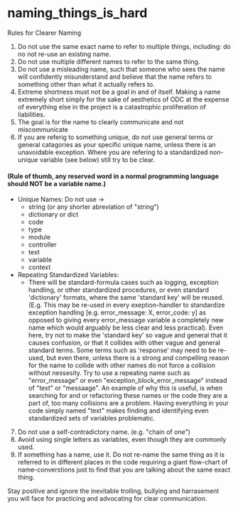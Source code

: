 # naming_things_is_hard
Rules for Clearer Naming


1. Do not use the same exact name to refer to multiple things, including: do no not re-use an existing name.
2. Do not use multiple different names to refer to the same thing.
3. Do not use a misleading name, such that someone who sees the name will confidently misunderstand and believe that the name refers to something other than what it actually refers to.
4. Extreme shortness must not be a goal in and of itself. Making a name extremely short simply for the sake of aesthetics of ODC at the expense of everything else in the project is a catastrophic proliferation of liabilities.
5. The goal is for the name to clearly communicate and not miscommunicate
6. If you are referig to something unique, do not use general terms or general catagories as your specific unique name, unless there is an unavoidable exception. Where you are refering to a standardized non-unique variable (see below) still try to be clear.
#### (Rule of thumb, any reserved word in a normal programming language should NOT be a variable name.)
- Unique Names: Do not use ->
  - string (or any shorter abreviation of "string")
  - dictionary or dict
  - code
  - type
  - module
  - controller
  - text
  - variable
  - context
- Repeating Standardized Variables:
  - There will be standard-formula cases such as logging, exception handling, or other standardized procedures, or even standard 'dictionary' formats, where the same 'standard key' will be reused. (E.g. This may be re-used in every exeption-handler to standardize exception handling [e.g. error_message: X, error_code: y] as opposed to giving every error_message variable a completely new name which would arguably be less clear and less practical). Even here, try not to make the 'standard key' so vague and general that it causes confusion, or that it collides with other vague and general standard terms. Some terms such as 'response' may need to be re-used, but even there, unless there is a strong and compelling reason for the name to collide with other names do not force a collision without nessesity. Try to use a repeating name such as "error_message" or even "exception_block_error_message" instead of "text" or "messaage". An example of why this is useful, is when searching for and or refactoring these names or the code they are a part of, too many collisions are a problem. Having everything in your code simply named "text" makes finding and identifying even standardized sets of variables problematic.
7. Do not use a self-contradictory name. (e.g. "chain of one")
8. Avoid using single letters as variables, even though they are commonly used.
9. If something has a name, use it. Do not re-name the same thing as it is referred to in different places in the code requiring a giant flow-chart of name-converstions just to find that you are talking about the same exact thing.

Stay positive and ignore the inevitable trolling, bullying and harrasement you will face for practicing and advocating for clear communication. 
